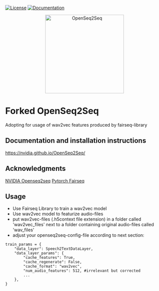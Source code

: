 [![License](https://img.shields.io/badge/License-Apache%202.0-brightgreen.svg)](https://opensource.org/licenses/Apache-2.0)
[![Documentation](https://img.shields.io/badge/documentation-github.io-blue.svg)](https://nvidia.github.io/OpenSeq2Seq/html/index.html)
<div align="center">
  <img src="./docs/logo-shadow.png" alt="OpenSeq2Seq" width="250px">
  <br>
</div>

# Forked OpenSeq2Seq

Adopting for usage of wav2vec features produced by fairseq-library

## Documentation and installation instructions 
https://nvidia.github.io/OpenSeq2Seq/

## Acknowledgments
[NVIDIA Openseq2seq](https://github.com/NVIDIA/OpenSeq2Seq)
[Pytorch Fairseq](https://github.com/pytorch/fairseq/blob/master/examples/wav2vec/README.md)

## Usage
- Use Fairseq Library to train a wav2vec model
- Use wav2vec model to featurize audio-files
- put wav2vec-files (.h5context file extension) in a folder called 'wav2vec_files' next to a folder containing original audio-files called 'wav_files'
- adjust your openseq2seq-config-file according to next section:

```
train_params = {
    "data_layer": Speech2TextDataLayer,
    "data_layer_params": {
        "cache_features": True,
        "cache_regenerate": False,
        "cache_format": "wav2vec",
        "num_audio_features": 512, #irrelevant but corrected
        ...
    },
}
```
